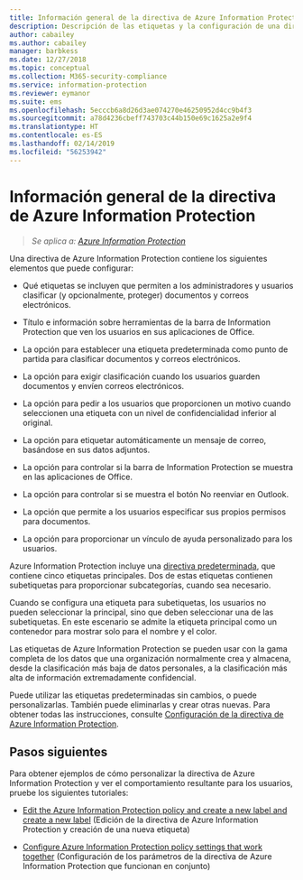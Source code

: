 ```yaml
---
title: Información general de la directiva de Azure Information Protection
description: Descripción de las etiquetas y la configuración de una directiva de Azure Information Protection.
author: cabailey
ms.author: cabailey
manager: barbkess
ms.date: 12/27/2018
ms.topic: conceptual
ms.collection: M365-security-compliance
ms.service: information-protection
ms.reviewer: eymanor
ms.suite: ems
ms.openlocfilehash: 5ecccb6a8d26d3ae074270e46250952d4cc9b4f3
ms.sourcegitcommit: a78d4236cbeff743703c44b150e69c1625a2e9f4
ms.translationtype: HT
ms.contentlocale: es-ES
ms.lasthandoff: 02/14/2019
ms.locfileid: "56253942"
---
```

# <a name="overview-of-the-azure-information-protection-policy"></a>Información general de la directiva de Azure Information Protection

>*Se aplica a: [Azure Information Protection](https://azure.microsoft.com/pricing/details/information-protection)*

Una directiva de Azure Information Protection contiene los siguientes elementos que puede configurar:
    
- Qué etiquetas se incluyen que permiten a los administradores y usuarios clasificar (y opcionalmente, proteger) documentos y correos electrónicos.

- Título e información sobre herramientas de la barra de Information Protection que ven los usuarios en sus aplicaciones de Office.

- La opción para establecer una etiqueta predeterminada como punto de partida para clasificar documentos y correos electrónicos.

- La opción para exigir clasificación cuando los usuarios guarden documentos y envíen correos electrónicos.

- La opción para pedir a los usuarios que proporcionen un motivo cuando seleccionen una etiqueta con un nivel de confidencialidad inferior al original.

- La opción para etiquetar automáticamente un mensaje de correo, basándose en sus datos adjuntos.

- La opción para controlar si la barra de Information Protection se muestra en las aplicaciones de Office.

- La opción para controlar si se muestra el botón No reenviar en Outlook.

- La opción que permite a los usuarios especificar sus propios permisos para documentos.

- La opción para proporcionar un vínculo de ayuda personalizado para los usuarios.

Azure Information Protection incluye una [directiva predeterminada](configure-policy-default.md), que contiene cinco etiquetas principales. Dos de estas etiquetas contienen subetiquetas para proporcionar subcategorías, cuando sea necesario. 

Cuando se configura una etiqueta para subetiquetas, los usuarios no pueden seleccionar la principal, sino que deben seleccionar una de las subetiquetas. En este escenario se admite la etiqueta principal como un contenedor para mostrar solo para el nombre y el color.

Las etiquetas de Azure Information Protection se pueden usar con la gama completa de los datos que una organización normalmente crea y almacena, desde la clasificación más baja de datos personales, a la clasificación más alta de información extremadamente confidencial. 

Puede utilizar las etiquetas predeterminadas sin cambios, o puede personalizarlas. También puede eliminarlas y crear otras nuevas. Para obtener todas las instrucciones, consulte [Configuración de la directiva de Azure Information Protection](configure-policy.md).


## <a name="next-steps"></a>Pasos siguientes

Para obtener ejemplos de cómo personalizar la directiva de Azure Information Protection y ver el comportamiento resultante para los usuarios, pruebe los siguientes tutoriales:

- [Edit the Azure Information Protection policy and create a new label and create a new label](infoprotect-quick-start-tutorial.md) (Edición de la directiva de Azure Information Protection y creación de una nueva etiqueta)

- [Configure Azure Information Protection policy settings that work together](infoprotect-settings-tutorial.md) (Configuración de los parámetros de la directiva de Azure Information Protection que funcionan en conjunto)
